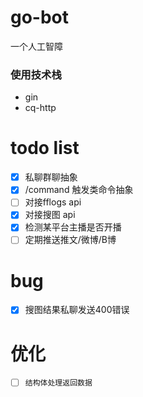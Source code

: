 # go-bot
一个人工智障
### 使用技术栈
- gin
- cq-http
# todo list
- [x] 私聊群聊抽象
- [x] /command 触发类命令抽象
- [ ] 对接fflogs api
- [x] 对接搜图 api
- [x] 检测某平台主播是否开播
- [ ] 定期推送推文/微博/B博
# bug
- [x] 搜图结果私聊发送400错误

# 优化
- [ ] `结构体处理返回数据`